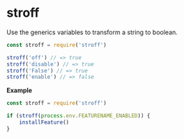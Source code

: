 # stroff
Use the generics variables to transform a string to boolean.

```javascript
const stroff = require('stroff')

stroff('off') // => true
stroff('disable') // => true
stroff('False') // => true
stroff('enable') // => false
```

**Example**

```javascript
const stroff = require('stroff')

if (stroff(process.env.FEATURENAME_ENABLED)) {
    installFeature()
}
```
